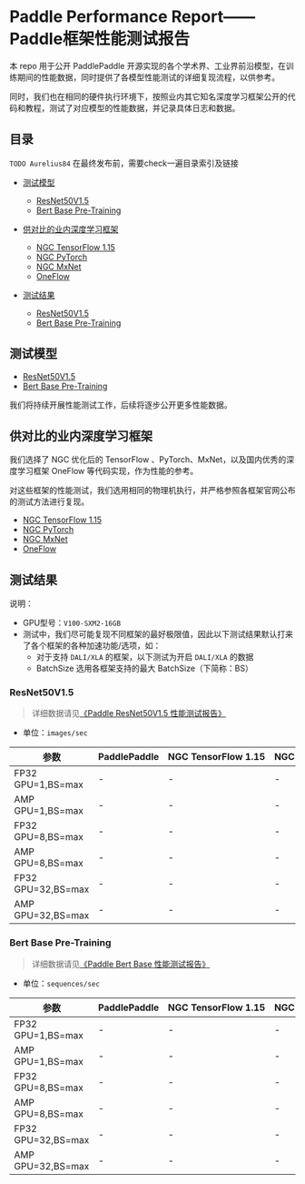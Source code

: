 # Paddle Performance Report——Paddle框架性能测试报告


本 repo 用于公开 PaddlePaddle 开源实现的各个学术界、工业界前沿模型，在训练期间的性能数据，同时提供了各模型性能测试的详细复现流程，以供参考。

同时，我们也在相同的硬件执行环境下，按照业内其它知名深度学习框架公开的代码和教程，测试了对应模型的性能数据，并记录具体日志和数据。

## 目录
`TODO Aurelius84` 在最终发布前，需要check一遍目录索引及链接

- [测试模型](#测试模型)
    * [ResNet50V1.5](./ResNet50V1.5)
    * [Bert Base Pre-Training](./Bert)

- [供对比的业内深度学习框架](#供对比的业内深度学习框架)
    * [NGC TensorFlow 1.15](https://ngc.nvidia.com/catalog/containers/nvidia:tensorflow/tags)
    * [NGC PyTorch](https://ngc.nvidia.com/catalog/containers/nvidia:pytorch/tags)
    * [NGC MxNet](https://ngc.nvidia.com/catalog/containers/nvidia:mxnet/tags)
    * [OneFlow](https://github.com/Oneflow-Inc/oneflow/tree/v0.2.0)

- [测试结果](#测试结果)
    * [ResNet50V1.5](#ResNet50V1.5)
    * [Bert Base Pre-Training](#Bert-Base-Pre-Training)

## 测试模型

- [ResNet50V1.5](./ResNet50V1.5)
- [Bert Base Pre-Training](./Bert)

我们将持续开展性能测试工作，后续将逐步公开更多性能数据。

## 供对比的业内深度学习框架

我们选择了 NGC 优化后的 TensorFlow 、PyTorch、MxNet，以及国内优秀的深度学习框架 OneFlow 等代码实现，作为性能的参考。

对这些框架的性能测试，我们选用相同的物理机执行，并严格参照各框架官网公布的测试方法进行复现。

- [NGC TensorFlow 1.15](https://ngc.nvidia.com/catalog/containers/nvidia:tensorflow/tags)
- [NGC PyTorch](https://ngc.nvidia.com/catalog/containers/nvidia:pytorch/tags)
- [NGC MxNet](https://ngc.nvidia.com/catalog/containers/nvidia:mxnet/tags)
- [OneFlow](https://github.com/Oneflow-Inc/oneflow/tree/v0.2.0)

## 测试结果

说明：

- GPU型号：`V100-SXM2-16GB`
- 测试中，我们尽可能复现不同框架的最好极限值，因此以下测试结果默认打来了各个框架的各种加速功能/选项，如：
   - 对于支持 `DALI/XLA` 的框架，以下测试为开启 `DALI/XLA` 的数据
   - BatchSize 选用各框架支持的最大 BatchSize（下简称：BS）

### ResNet50V1.5

> 详细数据请见[《Paddle ResNet50V1.5 性能测试报告》](./ResNet50V1.5)

- 单位：`images/sec`

| 参数 | PaddlePaddle | NGC TensorFlow 1.15 | NGC PyTorch | NGC MXNet | OneFlow |
|-----|-----|-----|-----|-----|-----|
| FP32 GPU=1,BS=max | - | - | - | - | - |
| AMP GPU=1,BS=max | - | - | - | - | - |
| FP32 GPU=8,BS=max | - | - | - | - | - |
| AMP GPU=8,BS=max | - | - | - | - | - |
| FP32 GPU=32,BS=max | - | - | - | - | - |
| AMP GPU=32,BS=max | - | - | - | - | - |

### Bert Base Pre-Training
> 详细数据请见[《Paddle Bert Base 性能测试报告》](./Bert)

- 单位：`sequences/sec`

| 参数 | PaddlePaddle | NGC TensorFlow 1.15 | NGC PyTorch | OneFlow |
|-----|-----|-----|-----|-----|
| FP32 GPU=1,BS=max | - | - | - | - |
| AMP GPU=1,BS=max | - | - | - | - |
| FP32 GPU=8,BS=max | - | - | - | - |
| AMP GPU=8,BS=max | - | - | - | - |
| FP32 GPU=32,BS=max | - | - | - | - |
| AMP GPU=32,BS=max | - | - | - | - |

